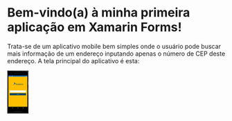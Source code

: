 <h1>Bem-vindo(a) à minha primeira aplicação em Xamarin Forms!</h1>

<p>Trata-se de um aplicativo mobile bem simples onde o usuário pode buscar mais informação de um endereço
inputando apenas o número de CEP deste endereço. A tela principal do aplicativo é esta:</p>
<img src="https://github.com/jgsneves/xamarinForms/blob/master/image.png" style="max-height: 100px;">
